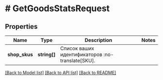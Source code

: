 # # GetGoodsStatsRequest

## Properties

Name | Type | Description | Notes
------------ | ------------- | ------------- | -------------
**shop_skus** | **string[]** | Список ваших идентификаторов :no-translate[SKU]. |

[[Back to Model list]](../../README.md#models) [[Back to API list]](../../README.md#endpoints) [[Back to README]](../../README.md)
